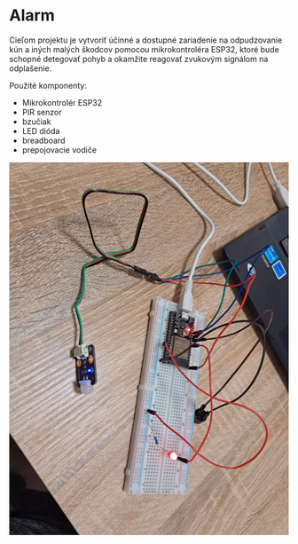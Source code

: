 # Alarm
Cieľom projektu je vytvoriť účinné a dostupné zariadenie na odpudzovanie kún a iných malých škodcov pomocou mikrokontroléra ESP32, ktoré bude schopné detegovať pohyb a okamžite reagovať zvukovým signálom na odplašenie.

Použité komponenty:
-	Mikrokontrolér ESP32
-	PIR senzor
-	bzučiak
-	LED dióda
-	breadboard
-	prepojovacie vodiče

  
![alt text](https://github.com/StefanMedvec/Alarm/blob/main/Odpudzova%C4%8D%20k%C3%BAn/Odpudzova%C4%8D%20k%C3%BAn%20%20s%20ESP32.jpg)
